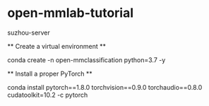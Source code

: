 # open-mmlab-tutorial
suzhou-server

** Create a virtual environment **

conda create -n open-mmclassification python=3.7 -y

** Install a proper PyTorch **

conda install pytorch==1.8.0 torchvision==0.9.0 torchaudio==0.8.0 cudatoolkit=10.2 -c pytorch
